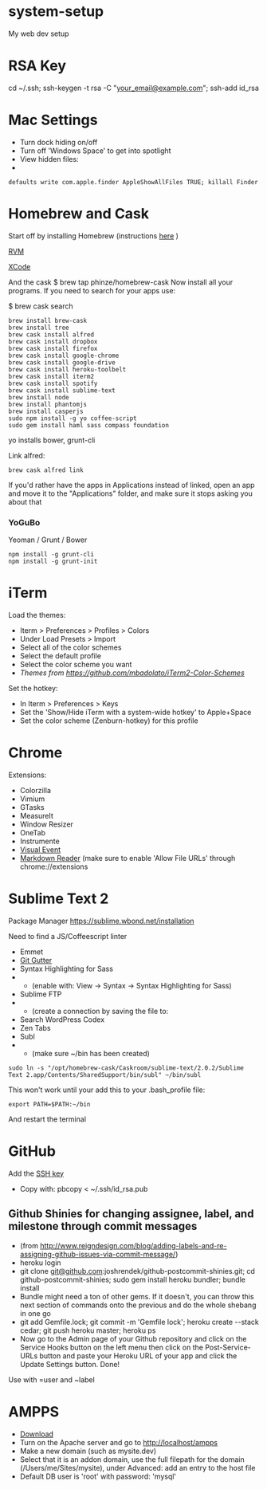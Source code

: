 system-setup
============

My web dev setup

# RSA Key

cd ~/.ssh; ssh-keygen -t rsa -C "your_email@example.com"; ssh-add id_rsa

Mac Settings
============
- Turn dock hiding on/off
- Turn off 'Windows Space' to get into spotlight
- View hidden files:
- 
```
defaults write com.apple.finder AppleShowAllFiles TRUE; killall Finder
```

Homebrew and Cask
============

Start off by installing Homebrew (instructions [here](http://brew.sh/) )

[RVM](https://rvm.io/)

[XCode](https://developer.apple.com/xcode/)

And the cask
$ brew tap phinze/homebrew-cask
Now install all your programs.
If you need to search for your apps use:

$ brew cask search <your-app>

```
brew install brew-cask
brew install tree
brew cask install alfred
brew cask install dropbox
brew cask install firefox
brew cask install google-chrome
brew cask install google-drive
brew cask install heroku-toolbelt
brew cask install iterm2
brew cask install spotify
brew cask install sublime-text
brew install node
brew install phantomjs
brew install casperjs
sudo npm install -g yo coffee-script
sudo gem install haml sass compass foundation 
```

yo installs bower, grunt-cli

Link alfred:
```
brew cask alfred link
```
If you'd rather have the apps in Applications instead of linked, open an app and move it to the "Applications" folder, and make sure it stops asking you about that


### YoGuBo

Yeoman / Grunt / Bower

```
npm install -g grunt-cli
npm install -g grunt-init
```

iTerm
============

Load the themes:
- Iterm > Preferences > Profiles > Colors
- Under Load Presets > Import 
- Select all of the color schemes
- Select the default profile
- Select the color scheme you want
- _Themes from https://github.com/mbadolato/iTerm2-Color-Schemes_

Set the hotkey:
- In Iterm > Preferences > Keys
- Set the 'Show/Hide iTerm with a system-wide hotkey' to Apple+Space
- Set the color scheme (Zenburn-hotkey) for this profile

Chrome
============

Extensions:
- Colorzilla
- Vimium
- GTasks
- MeasureIt
- Window Resizer
- OneTab
- Instrumente
- [Visual Event](http://www.sprymedia.co.uk/article/Visual+Event+2)
- [Markdown Reader](https://chrome.google.com/webstore/detail/markdown-reader/gpoigdifkoadgajcincpilkjmejcaanc/details?hl=en) (make sure to enable 'Allow File URLs' through chrome://extensions

Sublime Text 2
============

Package Manager
https://sublime.wbond.net/installation

Need to find a JS/Coffeescript linter

- Emmet
- [Git Gutter](https://github.com/jisaacks/GitGutter)
- Syntax Highlighting for Sass
- - (enable with: View -> Syntax -> Syntax Highlighting for Sass)
- Sublime FTP
- - (create a connection by saving the file to: 
- Search WordPress Codex
- Zen Tabs
- Subl
- - (make sure ~/bin has been created)
```
sudo ln -s "/opt/homebrew-cask/Caskroom/sublime-text/2.0.2/Sublime Text 2.app/Contents/SharedSupport/bin/subl" ~/bin/subl
```
This won't work until your add this to your .bash_profile file:
```
export PATH=$PATH:~/bin
```
And restart the terminal

GitHub
============

Add the [SSH key](https://github.com/settings/ssh)
- Copy with: pbcopy < ~/.ssh/id_rsa.pub

## Github Shinies for changing assignee, label, and milestone through commit messages ##
- (from http://www.reigndesign.com/blog/adding-labels-and-re-assigning-github-issues-via-commit-message/)
- heroku login
- git clone git@github.com:joshrendek/github-postcommit-shinies.git; cd github-postcommit-shinies; sudo gem install heroku bundler; bundle install
- Bundle might need a ton of other gems. If it doesn't, you can throw this next section of commands onto the previous and do the whole shebang in one go
- git add Gemfile.lock; git commit -m 'Gemfile lock'; heroku create --stack cedar; git push heroku master; heroku ps
- Now go to the Admin page of your Github repository and click on the Service Hooks button on the left menu then click on the Post-Service-URLs button and paste your Heroku URL of your app and click the Update Settings button. Done!

Use with =user and ~label


AMPPS
===
- [Download](http://www.ampps.com/download)
- Turn on the Apache server and go to [http://localhost/ampps](http://localhost/ampps)
- Make a new domain (such as mysite.dev)
- Select that it is an addon domain, use the full filepath for the domain (/Users/me/Sites/mysite), under Advanced: add an entry to the host file
- Default DB user is 'root' with password: 'mysql'
